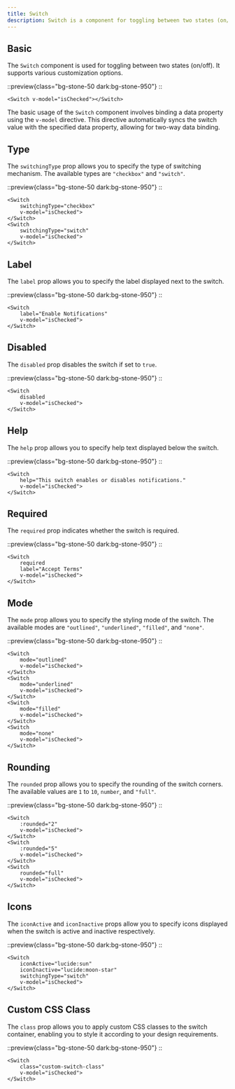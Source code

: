 ```yaml
---
title: Switch
description: Switch is a component for toggling between two states (on/off).
---
```


## Basic

The `Switch` component is used for toggling between two states (on/off). It supports various customization options.

::preview{class="bg-stone-50 dark:bg-stone-950"}
<DemoSwitchBasic/>
::

```vue
<Switch v-model="isChecked"></Switch>
```

The basic usage of the `Switch` component involves binding a data property using the `v-model` directive. This directive automatically syncs the switch value with the specified data property, allowing for two-way data binding.

## Type

The `switchingType` prop allows you to specify the type of switching mechanism. The available types are `"checkbox"` and `"switch"`.

::preview{class="bg-stone-50 dark:bg-stone-950"}
<DemoSwitchSwitchingType/>
::

```vue
<Switch 
    switchingType="checkbox" 
    v-model="isChecked">
</Switch>
<Switch 
    switchingType="switch" 
    v-model="isChecked">
</Switch>
```

## Label

The `label` prop allows you to specify the label displayed next to the switch.

::preview{class="bg-stone-50 dark:bg-stone-950"}
<DemoSwitchLabel/>
::

```vue
<Switch 
    label="Enable Notifications" 
    v-model="isChecked">
</Switch>
```

## Disabled

The `disabled` prop disables the switch if set to `true`.

::preview{class="bg-stone-50 dark:bg-stone-950"}
<DemoSwitchDisabled/>
::

```vue
<Switch 
    disabled
    v-model="isChecked">
</Switch>
```

## Help

The `help` prop allows you to specify help text displayed below the switch.

::preview{class="bg-stone-50 dark:bg-stone-950"}
<DemoSwitchHelp/>
::

```vue
<Switch 
    help="This switch enables or disables notifications." 
    v-model="isChecked">
</Switch>
```

## Required

The `required` prop indicates whether the switch is required.

::preview{class="bg-stone-50 dark:bg-stone-950"}
<DemoSwitchRequired/>
::

```vue
<Switch 
    required 
    label="Accept Terms" 
    v-model="isChecked">
</Switch>
```

## Mode

The `mode` prop allows you to specify the styling mode of the switch. The available modes are `"outlined"`, `"underlined"`, `"filled"`, and `"none"`.

::preview{class="bg-stone-50 dark:bg-stone-950"}
<DemoSwitchMode/>
::

```vue
<Switch 
    mode="outlined" 
    v-model="isChecked">
</Switch>
<Switch 
    mode="underlined" 
    v-model="isChecked">
</Switch>
<Switch 
    mode="filled" 
    v-model="isChecked">
</Switch>
<Switch 
    mode="none" 
    v-model="isChecked">
</Switch>
```

## Rounding

The `rounded` prop allows you to specify the rounding of the switch corners. The available values are `1` to `10`, `number`, and `"full"`.

::preview{class="bg-stone-50 dark:bg-stone-950"}
<DemoSwitchRounded/>
::

```vue
<Switch 
    :rounded="2" 
    v-model="isChecked">
</Switch>
<Switch 
    :rounded="5" 
    v-model="isChecked">
</Switch>
<Switch 
    rounded="full" 
    v-model="isChecked">
</Switch>
```

## Icons

The `iconActive` and `iconInactive` props allow you to specify icons displayed when the switch is active and inactive respectively.

::preview{class="bg-stone-50 dark:bg-stone-950"}
<DemoSwitchIcons/>
::

```vue
<Switch 
    iconActive="lucide:sun" 
    iconInactive="lucide:moon-star" 
    switchingType="switch" 
    v-model="isChecked">
</Switch>
```

## Custom CSS Class

The `class` prop allows you to apply custom CSS classes to the switch container, enabling you to style it according to your design requirements.

::preview{class="bg-stone-50 dark:bg-stone-950"}
<DemoSwitchCustomClass/>
::

```vue
<Switch 
    class="custom-switch-class" 
    v-model="isChecked">
</Switch>
```